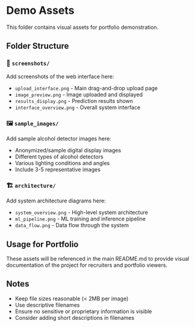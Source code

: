 # Demo Assets

This folder contains visual assets for portfolio demonstration.

## Folder Structure

### 📸 `screenshots/`
Add screenshots of the web interface here:
- `upload_interface.png` - Main drag-and-drop upload page
- `image_preview.png` - Image uploaded and displayed
- `results_display.png` - Prediction results shown
- `interface_overview.png` - Overall system interface

### 🖼️ `sample_images/`
Add sample alcohol detector images here:
- Anonymized/sample digital display images
- Different types of alcohol detectors
- Various lighting conditions and angles
- Include 3-5 representative images

### 🏗️ `architecture/`
Add system architecture diagrams here:
- `system_overview.png` - High-level system architecture
- `ml_pipeline.png` - ML training and inference pipeline
- `data_flow.png` - Data flow through the system

## Usage for Portfolio

These assets will be referenced in the main README.md to provide visual documentation of the project for recruiters and portfolio viewers.

## Notes

- Keep file sizes reasonable (< 2MB per image)
- Use descriptive filenames
- Ensure no sensitive or proprietary information is visible
- Consider adding short descriptions in filenames
